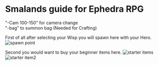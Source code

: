 # Smalands guide for Ephedra RPG <br />
 			
"-Cam 100-150" for camera change
<br />
"-bag" to summon bag (Needed for Crafting)

First of all after selecting your Wisp you will spawn here with your Hero.
![spawn point](https://user-images.githubusercontent.com/35559819/35090160-20a1542a-fc39-11e7-801a-3968375503bd.PNG)

Second you would want to buy your beginner items here.
![starter items](https://user-images.githubusercontent.com/35559819/35090163-20d9641e-fc39-11e7-947f-59d91767c017.PNG)
<br />
![starter item2](https://user-images.githubusercontent.com/35559819/35090161-20bb65e0-fc39-11e7-9fb2-e9d2a7385864.PNG)

